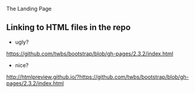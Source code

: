 The Landing Page 

## Linking to HTML files in the repo

* ugly?

https://github.com/twbs/bootstrap/blob/gh-pages/2.3.2/index.html

* nice?

http://htmlpreview.github.io/?https://github.com/twbs/bootstrap/blob/gh-pages/2.3.2/index.html












